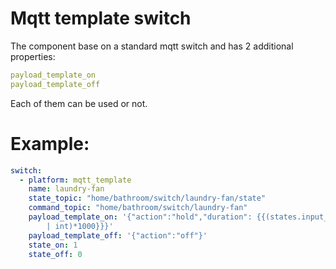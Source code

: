 # Mqtt template switch

The component base on a standard mqtt switch and has 2 additional properties:

```yaml
payload_template_on
payload_template_off
```
Each of them can be used or not.

# Example:

```yaml
switch:
  - platform: mqtt_template
    name: laundry-fan
    state_topic: "home/bathroom/switch/laundry-fan/state"
    command_topic: "home/bathroom/switch/laundry-fan"
    payload_template_on: '{"action":"hold","duration": {{(states.input_number.fan_duration.state
        | int)*1000}}}'
    payload_template_off: '{"action":"off"}'
    state_on: 1
    state_off: 0
```
